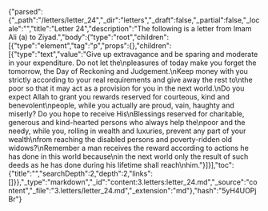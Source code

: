 {"parsed":{"_path":"/letters/letter_24","_dir":"letters","_draft":false,"_partial":false,"_locale":"","title":"Letter 24","description":"The following is a letter from Imam Ali (a) to Ziyad.","body":{"type":"root","children":[{"type":"element","tag":"p","props":{},"children":[{"type":"text","value":"Give up extravagance and be sparing and moderate in your expenditure. Do not let the\npleasures of today make you forget the tomorrow, the Day of Reckoning and Judgement.\nKeep money with you strictly according to your real requirements and give away the rest to\nthe poor so that it may act as a provision for you in the next world.\nDo you expect Allah to grant you rewards reserved for courteous, kind and benevolent\npeople, while you actually are proud, vain, haughty and miserly? Do you hope to receive His\nBlessings reserved for charitable, generous and kind-hearted persons who always help the\npoor and the needy, while you, rolling in wealth and luxuries, prevent any part of your wealth\nfrom reaching the disabled persons and poverty-ridden old widows?\nRemember a man receives the reward according to actions he has done in this world because\nin the next world only the result of such deeds as he has done during his lifetime shall reach\nhim."}]}],"toc":{"title":"","searchDepth":2,"depth":2,"links":[]}},"_type":"markdown","_id":"content:3.letters:letter_24.md","_source":"content","_file":"3.letters/letter_24.md","_extension":"md"},"hash":"5yH4UOPjBr"}